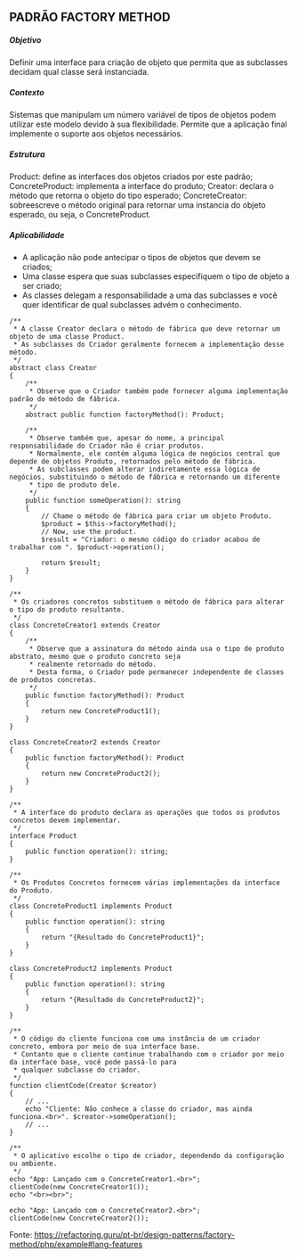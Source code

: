 ## PADRÃO FACTORY METHOD

##### Objetivo
Definir uma interface para criação de objeto que permita que as subclasses decidam qual classe será instanciada.

##### Contexto
Sistemas que manipulam um número variável de tipos de objetos podem utilizar este modelo devido à sua flexibilidade.
Permite que a aplicação final implemente o suporte aos objetos necessários.

##### Estrutura
Product: define as interfaces dos objetos criados por este padrão;
ConcreteProduct: implementa a interface do produto;
Creator: declara o método que retorna o objeto do tipo esperado;
ConcreteCreator: sobreescreve o método original para retornar uma instancia do objeto esperado, ou seja, o ConcreteProduct.

##### Aplicabilidade
- A aplicação não pode antecipar o tipos de objetos que devem se criados;
- Uma classe espera que suas subclasses especifiquem o tipo de objeto a ser criado;
- As classes delegam a responsabilidade a uma das subclasses e você quer identificar de qual subclasses advém o conhecimento.

~~~~
/**
 * A classe Creator declara o método de fábrica que deve retornar um objeto de uma classe Product.
 * As subclasses do Criador geralmente fornecem a implementação desse método.
 */
abstract class Creator
{
    /**
     * Observe que o Criador também pode fornecer alguma implementação padrão do método de fábrica.
     */
    abstract public function factoryMethod(): Product;

    /**
     * Observe também que, apesar do nome, a principal responsabilidade do Criador não é criar produtos.
     * Normalmente, ele contém alguma lógica de negócios central que depende de objetos Produto, retornados pelo método de fábrica.
     * As subclasses podem alterar indiretamente essa lógica de negócios, substituindo o método de fábrica e retornando um diferente
     * tipo de produto dele.
     */
    public function someOperation(): string
    {
        // Chame o método de fábrica para criar um objeto Produto.
        $product = $this->factoryMethod();
        // Now, use the product.
        $result = "Criador: o mesmo código do criador acabou de trabalhar com ". $product->operation();

        return $result;
    }
}

/**
 * Os criadores concretos substituem o método de fábrica para alterar o tipo do produto resultante.
 */
class ConcreteCreator1 extends Creator
{
    /**
     * Observe que a assinatura do método ainda usa o tipo de produto abstrato, mesmo que o produto concreto seja
     * realmente retornado do método.
     * Desta forma, o Criador pode permanecer independente de classes de produtos concretas.
     */
    public function factoryMethod(): Product
    {
        return new ConcreteProduct1();
    }
}

class ConcreteCreator2 extends Creator
{
    public function factoryMethod(): Product
    {
        return new ConcreteProduct2();
    }
}

/**
 * A interface do produto declara as operações que todos os produtos concretos devem implementar.
 */
interface Product
{
    public function operation(): string;
}

/**
 * Os Produtos Concretos fornecem várias implementações da interface do Produto.
 */
class ConcreteProduct1 implements Product
{
    public function operation(): string
    {
        return "{Resultado do ConcreteProduct1}";
    }
}

class ConcreteProduct2 implements Product
{
    public function operation(): string
    {
        return "{Resultado do ConcreteProduct2}";
    }
}

/**
 * O código do cliente funciona com uma instância de um criador concreto, embora por meio de sua interface base.
 * Contanto que o cliente continue trabalhando com o criador por meio da interface base, você pode passá-lo para
 * qualquer subclasse do criador.
 */
function clientCode(Creator $creator)
{
    // ...
    echo "Cliente: Não conhece a classe do criador, mas ainda funciona.<br>". $creator->someOperation();
    // ...
}

/**
 * O aplicativo escolhe o tipo de criador, dependendo da configuração ou ambiente.
 */
echo "App: Lançado com o ConcreteCreator1.<br>";
clientCode(new ConcreteCreator1());
echo "<br><br>";

echo "App: Lançado com o ConcreteCreator2.<br>";
clientCode(new ConcreteCreator2());
~~~~
Fonte: https://refactoring.guru/pt-br/design-patterns/factory-method/php/example#lang-features
